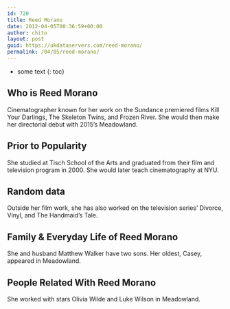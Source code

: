 ```yaml
---
id: 720
title: Reed Morano
date: 2012-04-05T00:36:59+00:00
author: chito
layout: post
guid: https://ukdataservers.com/reed-morano/
permalink: /04/05/reed-morano/
---
```


* some text
{: toc}
          
          
## Who is  Reed Morano
                  
                  
                  
Cinematographer known for her work on the Sundance premiered films Kill Your Darlings, The Skeleton Twins, and Frozen River. She would then make her directorial debut with 2015&#8217;s Meadowland.
                  
                
                
                
## Prior to Popularity 
                  
                  
                  
She studied at Tisch School of the Arts and graduated from their film and television program in 2000. She would later teach cinematography at NYU.
                  
                
                
                
## Random data 
                  
                  
                  
Outside her film work, she has also worked on the television series&#8217; Divorce, Vinyl, and The Handmaid&#8217;s Tale.
                  
                
                
                
## Family & Everyday Life of Reed Morano
                  
                  
                  
She and husband Matthew Walker have two sons. Her oldest, Casey, appeared in Meadowland.
                  
                
                
                
## People Related With  Reed Morano
                  
                  
                  
She worked with stars Olivia Wilde and Luke Wilson in Meadowland.
                  
                
              
            
          
          
          
    
    
  
